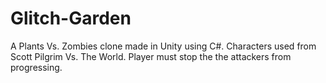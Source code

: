 # Glitch-Garden
A Plants Vs. Zombies clone made in Unity using C#. Characters used from Scott Pilgrim Vs. The World. Player must stop the the attackers from progressing.
